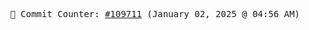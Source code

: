 <p align="center">
    <samp>
        📮 Commit Counter: <a href="https://github.com/Javascript-void0/Javascript-void0/commits/main">#109711</a> (January 02, 2025 @ 04:56 AM)
    </samp>
</p>